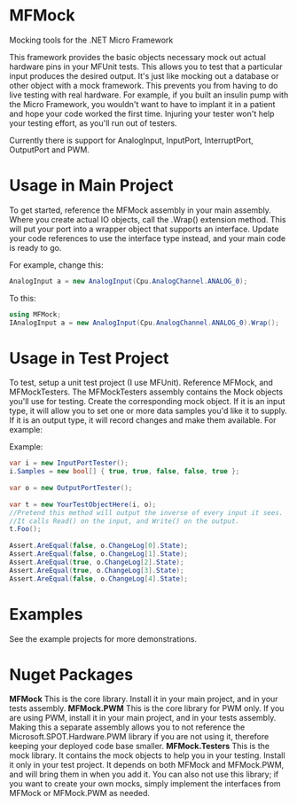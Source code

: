 # MFMock
Mocking tools for the .NET Micro Framework

This framework provides the basic objects necessary mock out actual hardware pins in your MFUnit tests. This allows you to test that a particular input produces the desired output. It's just like mocking out a database or other object with a mock framework. This prevents you from having to do live testing with real hardware. For example, if you built an insulin pump with the Micro Framework, you wouldn't want to have to implant it in a patient and hope your code worked the first time. Injuring your tester won't help your testing effort, as you'll run out of testers.

Currently there is support for AnalogInput, InputPort, InterruptPort, OutputPort and PWM. 

# Usage in Main Project
To get started, reference the MFMock assembly in your main assembly. Where you create actual IO objects, call the .Wrap() extension method. This will put your port into a wrapper object that supports an interface. Update your code references to use the interface type instead, and your main code is ready to go.

For example, change this:  
```csharp
AnalogInput a = new AnalogInput(Cpu.AnalogChannel.ANALOG_0);
```

To this:  
```csharp
using MFMock;  
IAnalogInput a = new AnalogInput(Cpu.AnalogChannel.ANALOG_0).Wrap();
```

# Usage in Test Project
To test, setup a unit test project (I use MFUnit). Reference MFMock, and MFMockTesters. The MFMockTesters assembly contains the Mock objects you'll use for testing. Create the corresponding mock object. If it is an input type, it will allow you to set one or more data samples you'd like it to supply. If it is an output type, it will record changes and make them available. For example:

Example:  
```csharp
var i = new InputPortTester();  
i.Samples = new bool[] { true, true, false, false, true };  
  
var o = new OutputPortTester();  
  
var t = new YourTestObjectHere(i, o);  
//Pretend this method will output the inverse of every input it sees.  
//It calls Read() on the input, and Write() on the output.  
t.Foo();  
  
Assert.AreEqual(false, o.ChangeLog[0].State);  
Assert.AreEqual(false, o.ChangeLog[1].State);  
Assert.AreEqual(true, o.ChangeLog[2].State);  
Assert.AreEqual(true, o.ChangeLog[3].State);  
Assert.AreEqual(false, o.ChangeLog[4].State);  
```

# Examples
See the example projects for more demonstrations.
  

# Nuget Packages
**MFMock** This is the core library. Install it in your main project, and in your tests assembly.
**MFMock.PWM** This is the core library for PWM only. If you are using PWM, install it in your main project, and in your tests assembly. Making this a separate assembly allows you to not reference the Microsoft.SPOT.Hardware.PWM library if you are not using it, therefore keeping your deployed code base smaller. 
**MFMock.Testers** This is the mock library. It contains the mock objects to help you in your testing. Install it only in your test project. It depends on both MFMock and MFMock.PWM, and will bring them in when you add it. You can also not use this library; if you want to create your own mocks, simply implement the interfaces from MFMock or MFMock.PWM as needed.

